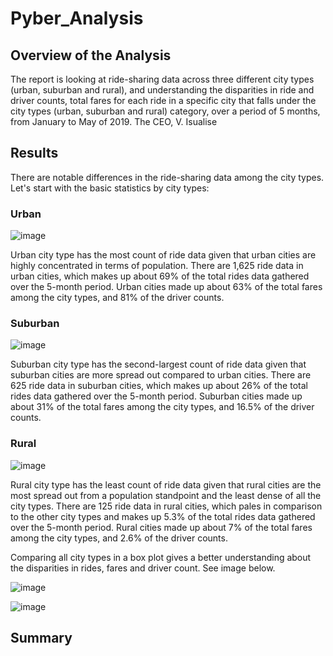 # Pyber_Analysis

## Overview of the Analysis
The report is looking at ride-sharing data across three different city types (urban, suburban and rural), and understanding the disparities in ride and driver counts, total fares for each ride in a specific city that falls under the city types (urban, suburban and rural) category, over a period of 5 months, from January to May of 2019. The CEO, V. Isualise


## Results
There are notable differences in the ride-sharing data among the city types. Let's start with the basic statistics by city types:

### Urban 
![image](https://user-images.githubusercontent.com/104689265/172965026-9683e277-8693-424e-b6ff-fa4a2b75380c.png)

Urban city type has the most count of ride data given that urban cities are highly concentrated in terms of population. There are 1,625 ride data in urban cities, which makes up about 69% of the total rides data gathered over the 5-month period. Urban cities made up about 63% of the total fares among the city types, and 81% of the driver counts. 

### Suburban
![image](https://user-images.githubusercontent.com/104689265/172966103-d37b1030-6c6e-4520-acfa-8bccde5e2bbe.png)

Suburban city type has the second-largest count of ride data given that suburban cities are more spread out compared to urban cities. There are 625 ride data in suburban cities, which makes up about 26% of the total rides data gathered over the 5-month period. Suburban cities made up about 31% of the total fares among the city types, and 16.5% of the driver counts. 

### Rural
![image](https://user-images.githubusercontent.com/104689265/172966375-fcc6249b-c0ba-4d5c-9276-9f93a423c6ae.png)

Rural city type has the least count of ride data given that rural cities are the most spread out from a population standpoint and the least dense of all the city types. There are 125 ride data in rural cities, which pales in comparison to the other city types and makes up 5.3% of the total rides data gathered over the 5-month period. Rural cities made up about 7% of the total fares among the city types, and 2.6% of the driver counts.

Comparing all city types in a box plot gives a better understanding about the disparities in rides, fares and driver count. See image below.

![image](https://user-images.githubusercontent.com/104689265/172967469-13880af4-1ed0-4952-8c9b-c3c112adb1bd.png)

![image](https://user-images.githubusercontent.com/104689265/172967581-e4dbfc2f-2369-49cf-82e1-d8491d405ca2.png)


## Summary

